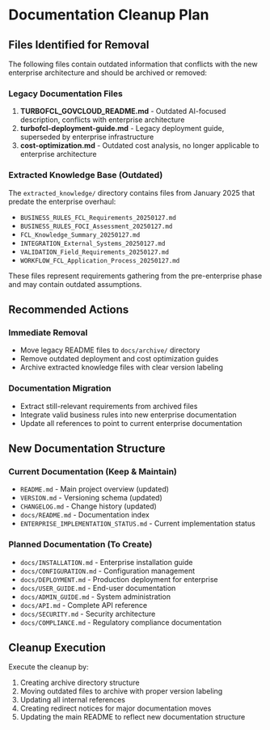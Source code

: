# Documentation Cleanup Plan

## Files Identified for Removal

The following files contain outdated information that conflicts with the new enterprise architecture and should be archived or removed:

### Legacy Documentation Files

1. **TURBOFCL_GOVCLOUD_README.md** - Outdated AI-focused description, conflicts with enterprise architecture
2. **turbofcl-deployment-guide.md** - Legacy deployment guide, superseded by enterprise infrastructure
3. **cost-optimization.md** - Outdated cost analysis, no longer applicable to enterprise architecture

### Extracted Knowledge Base (Outdated)

The `extracted_knowledge/` directory contains files from January 2025 that predate the enterprise overhaul:

- `BUSINESS_RULES_FCL_Requirements_20250127.md`
- `BUSINESS_RULES_FOCI_Assessment_20250127.md`
- `FCL_Knowledge_Summary_20250127.md`
- `INTEGRATION_External_Systems_20250127.md`
- `VALIDATION_Field_Requirements_20250127.md`
- `WORKFLOW_FCL_Application_Process_20250127.md`

These files represent requirements gathering from the pre-enterprise phase and may contain outdated assumptions.

## Recommended Actions

### Immediate Removal

- Move legacy README files to `docs/archive/` directory
- Remove outdated deployment and cost optimization guides
- Archive extracted knowledge files with clear version labeling

### Documentation Migration

- Extract still-relevant requirements from archived files
- Integrate valid business rules into new enterprise documentation
- Update all references to point to current enterprise documentation

## New Documentation Structure

### Current Documentation (Keep & Maintain)

- `README.md` - Main project overview (updated)
- `VERSION.md` - Versioning schema (updated)
- `CHANGELOG.md` - Change history (updated)
- `docs/README.md` - Documentation index
- `ENTERPRISE_IMPLEMENTATION_STATUS.md` - Current implementation status

### Planned Documentation (To Create)

- `docs/INSTALLATION.md` - Enterprise installation guide
- `docs/CONFIGURATION.md` - Configuration management
- `docs/DEPLOYMENT.md` - Production deployment for enterprise
- `docs/USER_GUIDE.md` - End-user documentation
- `docs/ADMIN_GUIDE.md` - System administration
- `docs/API.md` - Complete API reference
- `docs/SECURITY.md` - Security architecture
- `docs/COMPLIANCE.md` - Regulatory compliance documentation

## Cleanup Execution

Execute the cleanup by:

1. Creating archive directory structure
2. Moving outdated files to archive with proper version labeling
3. Updating all internal references
4. Creating redirect notices for major documentation moves
5. Updating the main README to reflect new documentation structure
